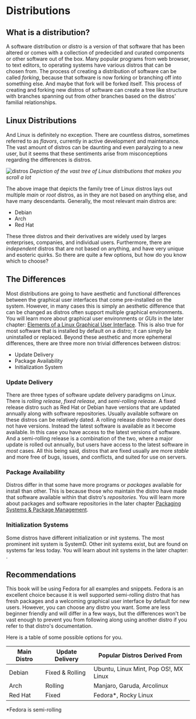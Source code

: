 # Distributions

## What is a distribution?
A software distribution or *distro* is a version of that software that has been altered or comes with a collection of predecided and curated components or other software out of the box. Many popular programs from web browser, to text editors, to operating systems have various distros that can be chosen from. The process of creating a distribution of software can be called *forking*, because that software is now forking or branching off into something else. And maybe that fork will be forked itself. This process of creating and forking new distros of software can create a tree like structure with branches spanning out from other branches based on the distros' familial relationships. 

## Linux Distributions
And Linux is definitely no exception. There are countless distros, sometimes referred to as *flavors*, currently in active development and maintenance. The vast amount of distros can be daunting and even paralyzing to a new user, but it seems that these sentiments arise from misconceptions regarding the differences is distros.

![distros](./imgs/distros.svg)
*Depiction of the vast tree of Linux distributions that makes you scroll a lot*

The above image that depicts the family tree of Linux distros lays out multiple *main* or *root* distros, as in they are not based on anything else, and have many descendants. Generally, the most relevant main distros are: 

* Debian
* Arch
* Red Hat

These three distros and their derivatives are widely used by larges enterprises, companies, and individual users. Furthermore, there are *independent* distros that are not based on anything, and have very unique and esoteric quirks. So there are quite a few options, but how do you know which to choose? 

## The Differences
Most distributions are going to have aesthetic and functional differences between the graphical user interfaces that come pre-installed on the system. However, in many cases this is simply an aesthetic difference that can be changed as distros often support multiple graphical environments. You will learn more about graphical user environments or *GUIs* in the later chapter: [Elements of a Linux Graphical User Interface](). This is also true for most software that is installed by default on a distro; it can simply be uninstalled or replaced. Beyond these aesthetic and more ephemeral differences, there are three more non trivial differences between distros:

* Update Delivery
* Package Availability
* Initialization System

### Update Delivery 
There are three types of software update delivery paradigms on Linux. There is *rolling release*, *fixed release*, and *semi-rolling release*. A fixed release distro such as Red Hat or Debian have versions that are updated annually along with software repositories. Usually available software on these distros can be relatively dated. A rolling release distro however does not have versions. Instead the latest software is available as it become available. In this case you have access to the latest versions of software. And a semi-rolling release is a combination of the two, where a major update is rolled out annually, but users have access to the latest software in *most* cases. All this being said, distros that are fixed usually are more *stable* and more free of bugs, issues, and conflicts, and suited for use on servers. 

### Package Availability
Distros differ in that some have more programs or *packages* available for install than other. This is because those who maintain the distro have made that software available within that distro's *repositories*. You will learn more about packages and software repositories in the later chapter [Packaging Systems & Package Management]().

### Initialization Systems
Some distros have different initialization or *init* systems. The most prominent init system is SystemD. Other init systems exist, but are found on systems far less today. You will learn about init systems in the later chapter: []().


## Recommendations
This book will be using Fedora for all examples and snippets. Fedora is an excellent choice because it is well supported semi-rolling distro that has fresh packages and a welcoming graphical user interface by default for new users. However, you can choose any distro you want. Some are less beginner friendly and will differ in a few ways, but the differences won't be vast enough to prevent you from following along using another distro if you refer to that distro's documentation.

Here is a table of some possible options for you.

| Main Distro | Update Delivery | Popular Distros Derived From |
|---------|---------|----------|
| Debian     | Fixed & Rolling| Ubuntu, Linux Mint, Pop OS!, MX Linux|
|Arch|Rolling|Manjaro, Garuda, Arcolinux|
|Red Hat|Fixed|Fedora*, Rocky Linux|
*Fedora is semi-rolling

